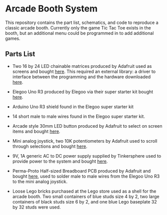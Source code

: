 # Arcade Booth System

This repository contains the part list, schematics, and code to reproduce a classic arcade booth. Currently only the game Tic Tac Toe exists in the booth, but an additional menu could be programmed in to add additional games.

## Parts List

- Two 16 by 24 LED chainable matrices produced by Adafruit used as screens and bought [here](https://www.adafruit.com/product/555?gclid=EAIaIQobChMIir6Ykan3wIVAQOGCh3SggV2EAQYAyABEgKsF_D_BwE). This required an external library: a driver to interface between the programming and the hardware downloaded [here](https://github.com/adafruit/HT1632).

- Elegoo Uno R3 produced by Elegoo via their super starter kit bought [here](https://www.elegoo.com/product/elegoo-uno-project-super-starter-kit/).

- Arduino Uno R3 shield found in the Elegoo super starter kit

- 14 short male to male wires found in the Elegoo super starter kit.

- Arcade style 30mm LED button produced by Adafruit to select on screen items and bought [here](https://www.adafruit.com/product/473).
 
- Mini analog joystick, two 10K potentiometers by Adafruit used to scroll through selections and bought [here]( https://www.adafruit.com/product/3102?gclid=EAIaIQobChMIgMrlp-un3wIVgh-GCh1TbghxEAQYASABEgJd__D_BwE).
 
- 9V, 1A generic AC to DC power supply supplied by Tinkersphere used to provide power to the system and bought [here](https://tinkersphere.com/arduino-compatible-components/142-9v-wall-power-adapter-arduino-compatible.html?gclid=EAIaIQobChMIjN__suun3wIVxCaGCh2powcHEAQYAiABEgKCffD_BwE).

-  Perma-Proto Half-sized Breadboard PCB produced by Adafruit and bought [here](https://www.adafruit.com/product/1609?gclid=EAIaIQobChMIuvWR9YWo3wIVB4bICh1qIg2kEAQYAiABEgKI-PD_BwE), used to solder male to male wires from the Elegoo Uno R3 to the mini analog joystick.

- Loose Lego bricks purchased at the Lego store used as a shell for the arcade booth. Two small containers of blue studs size 4 by 2, two large containers of black studs size 6 by 2, and one blue Lego baseplate 32 by 32 studs were used.
